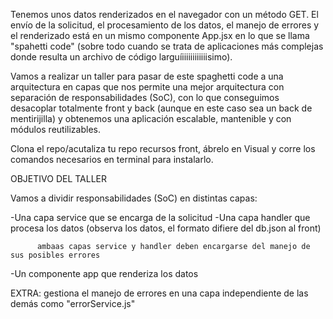 Tenemos unos datos renderizados en el navegador con un método GET. 
El envío de la solicitud, el procesamiento de los datos, el manejo de errores y el renderizado está en un mismo componente App.jsx
en lo que se llama "spahetti code" (sobre todo cuando se trata de aplicaciones más complejas donde resulta un archivo de código
larguíiiiiiiiiiiiisimo).

Vamos a realizar un taller para pasar de este spaghetti code a una arquitectura en capas que nos permite una mejor arquitectura con separación de responsabilidades (SoC), con lo que conseguimos desacoplar totalmente front y back (aunque en este caso sea un back de mentirijilla) y obtenemos una aplicación escalable, mantenible y con módulos reutilizables.

Clona el repo/acutaliza tu repo recursos front, ábrelo en Visual y corre los comandos necesarios en terminal para instalarlo.

OBJETIVO DEL TALLER

Vamos a dividir responsabilidades (SoC) en distintas capas:

-Una capa service que se encarga de la solicitud
-Una capa handler que procesa los datos (observa los datos, el formato difiere del db.json al front)

          ambaas capas service y handler deben encargarse del manejo de sus posibles errores

-Un componente app que renderiza los datos


EXTRA: gestiona el manejo de errores en una capa independiente de las demás como "errorService.js"
